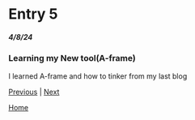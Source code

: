 # Entry 5
##### 4/8/24

### Learning my New tool(A-frame)

I learned A-frame and how to tinker from my last blog

[Previous](entry04.md) | [Next](entry06.md)

[Home](../README.md)
